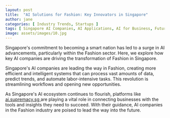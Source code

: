 ```yaml
---
layout: post
title:  "AI Solutions for Fashion: Key Innovators in Singapore"
author: jane
categories: [ Industry Trends, Startups ]
tags: [ Singapore AI Companies, AI Applications, AI for Business, Future of AI, AI in Asia ]
image: assets/images/10.jpg
---
```


Singapore's commitment to becoming a smart nation has led to a surge in AI advancements, particularly within the Fashion sector. Here, we explore how key AI companies are driving the transformation of Fashion in Singapore.

Singapore's AI companies are leading the way in Fashion, creating more efficient and intelligent systems that can process vast amounts of data, predict trends, and automate labor-intensive tasks. This revolution is streamlining workflows and opening new opportunities.

As Singapore's AI ecosystem continues to flourish, platforms like <a href="https://ai.supremacy.sg" target="_blank"> ai.supremacy.sg </a> are playing a vital role in connecting businesses with the tools and insights they need to succeed. With their guidance, AI companies in the Fashion industry are poised to lead the way into the future.
